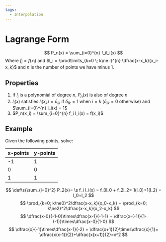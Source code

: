 ```yaml
---
tags:
  - Interpolation
---
```

# Lagrange Form
$$ P_n(x) = \sum_{i=0}^{n} f_il_i(x) $$
Where $f_i = f(x_i)$ and $l_i = \prod\limits_{k=0 \; k\ne i}^{n} \dfrac{x-x_k}{x_i-x_k}$ and $n$ is the number of points we have minus 1.
## Properties
1) If $l_i$ is a polynomial of degree $n$, $P_n(x)$ is also of degree $n$
2) $l_i(x)$ satisfies $l_i(x_k) = \delta_{ik}$ if $\delta_{ik} = 1$ when $i=k$ ($\delta_{ik}=0$ otherwise) and $\sum_{i=0}^{n} l_i(x) = 1$ 
3) $P_n(x_i) = \sum_{i=0}^{n} f_i l_i(x) = f(x_i)$ 
## Example
Given the following points, solve:

| x-points | y-points|
| --- | --- |
| -1 | 1 |
| 0 | 0 |
|1 | 1 | 

$$
\def\s{\sum_{i=0}^2}
P_2(x)= \s f_i l_i(x) = f_0l_0 + f_2l_2= 1(l_0)+1(l_2) = l_0+l_2
$$
$$
\prod_{k=0; k\ne0}^2\dfrac{x-x_k}{x_0-x_k} + \prod_{k=0; k\ne2}^2\dfrac{x-x_k}{x_2-x_k}
$$
$$
\dfrac{x-0}{-1-0}\times\dfrac{x-1}{-1-1} + \dfrac{x-(-1)}{1-(-1)}\times\dfrac{x-0}{1-0}
$$
$$
\dfrac{x}{-1}\times\dfrac{x-1}{-2} + \dfrac{x+1}{2}\times\dfrac{x}{1}=
\dfrac{x(x-1)}{2}+\dfrac{x(x+1)}{2}=x^2
$$
